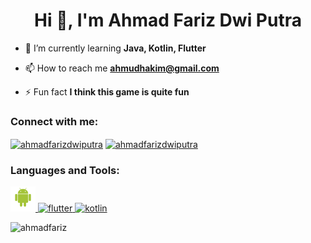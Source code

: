 <h1 align="center">Hi 👋, I'm Ahmad Fariz Dwi Putra</h1>

- 🌱 I’m currently learning **Java, Kotlin, Flutter**

- 📫 How to reach me **ahmudhakim@gmail.com**

- ⚡ Fun fact **I think this game is quite fun**

<h3 align="left">Connect with me:</h3>
<p align="left">
<a href="https://fb.com/ahmadfarizdwiputra" target="blank"><img align="center" src="https://raw.githubusercontent.com/rahuldkjain/github-profile-readme-generator/master/src/images/icons/Social/facebook.svg" alt="ahmadfarizdwiputra" height="30" width="40" /></a>
<a href="https://instagram.com/ahmadfarizdwiputra" target="blank"><img align="center" src="https://raw.githubusercontent.com/rahuldkjain/github-profile-readme-generator/master/src/images/icons/Social/instagram.svg" alt="ahmadfarizdwiputra" height="30" width="40" /></a>
</p>

<h3 align="left">Languages and Tools:</h3>
<p align="left"> <a href="https://developer.android.com" target="_blank"> <img src="https://raw.githubusercontent.com/devicons/devicon/master/icons/android/android-original-wordmark.svg" alt="android" width="40" height="40"/> </a> <a href="https://flutter.dev" target="_blank"> <img src="https://www.vectorlogo.zone/logos/flutterio/flutterio-icon.svg" alt="flutter" width="40" height="40"/> </a> <a href="https://kotlinlang.org" target="_blank"> <img src="https://www.vectorlogo.zone/logos/kotlinlang/kotlinlang-icon.svg" alt="kotlin" width="40" height="40"/> </a> </p>

<p><img align="left" src="https://github-readme-stats.vercel.app/api/top-langs?username=ahmadfariz&show_icons=true&locale=en&layout=compact" alt="ahmadfariz" /></p>
